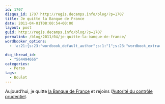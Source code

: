 ```yaml
---
id: 1707
disqus_id: 1707 http://regis.decamps.info/blog/?p=1707
title: Je quitte la Banque de France
date: 2011-04-01T08:00:54+00:00
layout: post
guid: http://regis.decamps.info/blog/?p=1707
permalink: /blog/2011/04/je-quitte-la-banque-de-france/
wordbooker_options:
  - 'a:21:{s:23:"wordbook_default_author";s:1:"1";s:23:"wordbook_extract_length";s:3:"256";s:25:"wordbooker_like_share_too";s:2:"on";s:21:"wordbooker_like_width";s:3:"250";s:27:"wordbooker_like_button_page";s:2:"on";s:25:"wordbook_fbshare_location";s:3:"top";s:24:"wordbook_fblike_location";s:3:"top";s:22:"wordbook_fblike_action";s:9:"recommend";s:27:"wordbook_fblike_colorscheme";s:4:"dark";s:20:"wordbook_fblike_font";s:5:"arial";s:22:"wordbook_fblike_button";s:12:"button_count";s:21:"wordbook_fblike_faces";s:5:"false";s:18:"wordbook_attribute";s:0:"";s:29:"wordbook_republish_time_frame";s:2:"10";s:29:"wordbooker_status_update_text";s:33:"New blog post :  %title% - %link%";s:19:"wordbook_actionlink";s:3:"300";s:32:"wordbook_description_meta_length";s:3:"350";s:18:"wordbook_page_post";s:4:"-100";s:18:"wordbook_orandpage";s:1:"2";s:24:"wordbooker_comment_email";s:23:"regis.decamps@gmail.com";s:18:"wordbook_noncename";s:10:"a870b4238c";}'

dsq_thread_id:
  - "564494666"
categories:
  - Perso
tags:
  - Boulot
---
```

Aujourd’hui, je quitte [la Banque de France](http://www.banque-france.fr/) et rejoins l’[Autorité du contrôle prudentiel](http://www.banque-france.fr/acp/index.htm).
